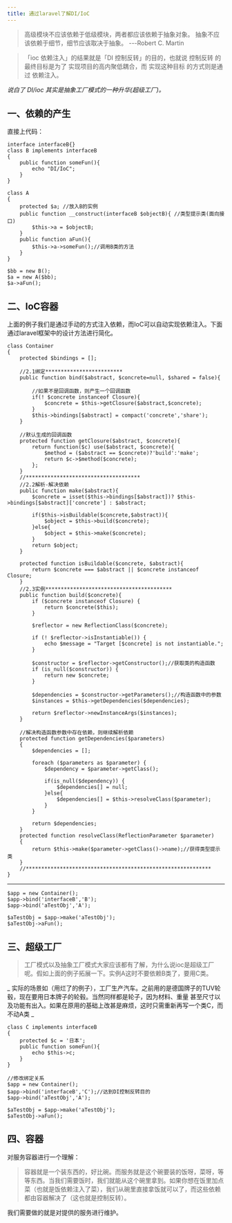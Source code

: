```yaml
---
title: 通过laravel了解DI/IoC
---
```



> 高级模块不应该依赖于低级模块，两者都应该依赖于抽象对象。 抽象不应该依赖于细节，细节应该取决于抽象。
---Robert C. Martin

> 「ioc 依赖注入」的结果就是「DI 控制反转」的目的，也就说 控制反转 的最终目标是为了 实现项目的高内聚低耦合，而 实现这种目标 的方式则是通过 依赖注入。 

_说白了  DI/ioc 其实是抽象工厂模式的一种升华(超级工厂)。_


## 一、依赖的产生

直接上代码：

```
interface interfaceB{}
class B implements interfaceB
{
	public function someFun(){
		echo "DI/IoC";
	}
}

class A
{
	protected $a; //放入B的实例
	public function __construct(interfaceB $objectB){ //类型提示类(面向接口)
		$this->a = $objectB;
	}
	public function aFun(){
		$this->a->someFun();//调用B类的方法
	}
}

$bb = new B();
$a = new A($bb);
$a->aFun();
```

## 二、IoC容器

上面的例子我们是通过手动的方式注入依赖，而IoC可以自动实现依赖注入。下面通过laravel框架中的设计方法进行简化。
```
class Container
{
	protected $bindings = [];

	//2.1绑定*************************
	public function bind($abstract, $concrete=null, $shared = false){

		//如果不是回调函数，则产生一个回调函数
		if(! $concrete instanceof Closure){
			$concrete = $this->getClosure($abstract,$concrete);
		}
		$this->bindings[$abstract] = compact('concrete','share');
	}

	//默认生成的回调函数
	protected function getClosure($abstract, $concrete){
		return function($c) use($abstract, $concrete){
			$method = ($abstract == $concrete)?'build':'make';
			return $c->$method($concrete);
		};
	}
	//*************************************
	//2.2解析-解决依赖
	public function make($abstract){
		$concrete = isset($this->bindings[$abstract])? $this->bindings[$abstract]['concrete'] : $abstract;

		if($this->isBuildable($concrete,$abstract)){
			$object = $this->build($concrete);
		}else{
			$object = $this->make($concrete);
		}
		return $object;
	}

	protected function isBuildable($concrete, $abstract){
		return $concrete === $abstract || $concrete instanceof Closure;
	}
	//2.3实例*****************************************
	public function build($concrete){
		if ($concrete instanceof Closure) {
			return $concrete($this);
		}

		$reflector = new ReflectionClass($concrete);

		if (! $reflector->isInstantiable()) {
			echo $message = "Target [$concrete] is not instantiable.";
		}

		$constructor = $reflector->getConstructor();//获取类的构造函数
		if (is_null($constructor)) {
			return new $concrete;
		}

		$dependencies = $constructor->getParameters();//构造函数中的参数
		$instances = $this->getDependencies($dependencies);

		return $reflector->newInstanceArgs($instances);
	}

	//解决构造函数参数中存在依赖，则继续解析依赖
	protected function getDependencies($parameters)
	{
		$dependencies = [];

		foreach ($parameters as $parameter) {
			$dependency = $parameter->getClass();

			if(is_null($dependency)) {
				$dependencies[] = null;
			}else{
				$dependencies[] = $this->resolveClass($parameter);
			}
		}

		return $dependencies;
	}
	protected function resolveClass(ReflectionParameter $parameter)
	{
		return $this->make($parameter->getClass()->name);//获得类型提示类
	}
	//************************************************************
}
```
-------

```
$app = new Container();
$app->bind('interfaceB','B');
$app->bind('aTestObj','A');

$aTestObj = $app->make('aTestObj');
$aTestObj->aFun();
```

## 三、超级工厂

> 工厂模式以及抽象工厂模式大家应该都有了解，为什么说ioc是超级工厂呢。假如上面的例子拓展一下。实例A这时不要依赖B类了，要用C类。


_ 实际的场景如（用烂了的例子），工厂生产汽车。之前用的是德国牌子的TUV轮毂，现在要用日本牌子的轮毂。当然同样都是轮子，因为材料、重量 甚至尺寸以及功能有出入。如果在原用的基础上改甚是麻烦，这时只需重新再写一个类C，而不动A类 _


```
class C implements interfaceB
{
    protected $c = '日本';
	public function someFun(){
		echo $this->c;
	}
}

//修改绑定关系
$app = new Container();
$app->bind('interfaceB','C');//达到DI控制反转目的
$app->bind('aTestObj','A');

$aTestObj = $app->make('aTestObj');
$aTestObj->aFun();
```

## 四、容器

对服务容器进行一个理解：

> 容器就是一个装东西的，好比碗。而服务就是这个碗要装的饭呀，菜呀，等等东西。当我们需要饭时，我们就能从这个碗里拿到。如果你想在饭里加点菜（也就是饭依赖注入了菜），我们从碗里直接拿饭就可以了，而这些依赖都由容器解决了（这也就是控制反转）。

我们需要做的就是对提供的服务进行维护。


